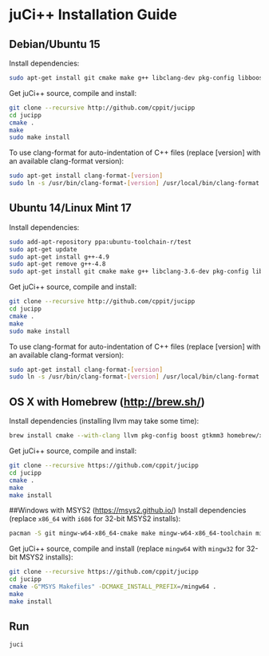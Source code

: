 # juCi++ Installation Guide

## Debian/Ubuntu 15
Install dependencies:
```sh
sudo apt-get install git cmake make g++ libclang-dev pkg-config libboost-system-dev libboost-thread-dev libboost-filesystem-dev libboost-log-dev libgtkmm-3.0-dev libgtksourceviewmm-3.0-dev aspell-en libaspell-dev
```

Get juCi++ source, compile and install:
```sh
git clone --recursive http://github.com/cppit/jucipp
cd jucipp
cmake .
make
sudo make install
```

To use clang-format for auto-indentation of C++ files (replace \[version\] with an available clang-format version):
```sh
sudo apt-get install clang-format-[version]
sudo ln -s /usr/bin/clang-format-[version] /usr/local/bin/clang-format
```

## Ubuntu 14/Linux Mint 17
Install dependencies:
```sh
sudo add-apt-repository ppa:ubuntu-toolchain-r/test
sudo apt-get update
sudo apt-get install g++-4.9
sudo apt-get remove g++-4.8
sudo apt-get install git cmake make g++ libclang-3.6-dev pkg-config libboost-system1.55-dev libboost-thread1.55-dev libboost-filesystem1.55-dev libboost-log1.55-dev libgtkmm-3.0-dev libgtksourceviewmm-3.0-dev aspell-en libaspell-dev
```

Get juCi++ source, compile and install:
```sh
git clone --recursive http://github.com/cppit/jucipp
cd jucipp
cmake .
make
sudo make install
```

To use clang-format for auto-indentation of C++ files (replace \[version\] with an available clang-format version):
```sh
sudo apt-get install clang-format-[version]
sudo ln -s /usr/bin/clang-format-[version] /usr/local/bin/clang-format
```

## OS X with Homebrew (http://brew.sh/)
Install dependencies (installing llvm may take some time):
```sh
brew install cmake --with-clang llvm pkg-config boost gtkmm3 homebrew/x11/gtksourceviewmm3 aspell clang-format
```

Get juCi++ source, compile and install:
```sh
git clone --recursive https://github.com/cppit/jucipp
cd jucipp
cmake .
make
make install
```

##Windows with MSYS2 (https://msys2.github.io/)
Install dependencies (replace `x86_64` with `i686` for 32-bit MSYS2 installs):
```sh
pacman -S git mingw-w64-x86_64-cmake make mingw-w64-x86_64-toolchain mingw-w64-x86_64-clang mingw-w64-x86_64-gtkmm3 mingw-w64-x86_64-gtksourceviewmm3 mingw-w64-x86_64-boost mingw-w64-x86_64-aspell mingw-w64-x86_64-aspell-en
```

Get juCi++ source, compile and install (replace `mingw64` with `mingw32` for 32-bit MSYS2 installs):
```sh
git clone --recursive https://github.com/cppit/jucipp
cd jucipp
cmake -G"MSYS Makefiles" -DCMAKE_INSTALL_PREFIX=/mingw64 .
make
make install
```

<!--
## Windows with Cygwin (https://www.cygwin.com/)
**Make sure the PATH environment variable does not include paths to non-Cygwin cmake, make and g++.**

Select and install the following packages from the Cygwin-installer:
```
pkg-config libboost-devel libgtkmm3.0-devel libgtksourceviewmm3.0-devel xinit
```
Then run the following in the Cygwin Terminal:
```sh
git clone https://github.com/cppit/jucipp.git
cd jucipp
cmake .
make
make install
```

Note that we are currently working on a Windows-version without the need of an X-server.
-->

## Run
```sh
juci
```

<!--
#### Windows
```sh
startxwin /usr/local/bin/juci
```
-->
